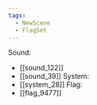 ```yaml
---
tags:
  - NewScene
  - FlagSet
---
```

Sound:
- [[sound_122]]
- [[sound_39]]
System:
- [[system_28]]
Flag:
- [[flag_9477]]

